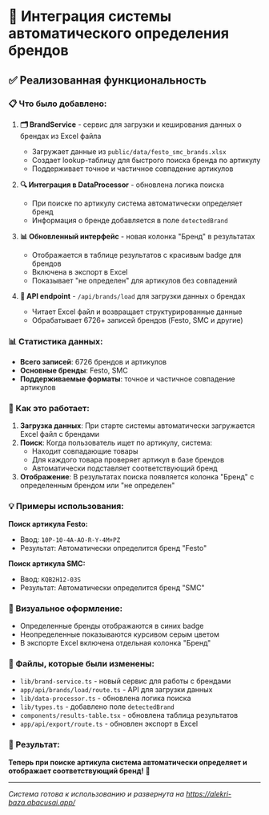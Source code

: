
# 🎯 Интеграция системы автоматического определения брендов

## ✅ Реализованная функциональность

### 📋 Что было добавлено:

1. **🗂️ BrandService** - сервис для загрузки и кеширования данных о брендах из Excel файла
   - Загружает данные из `public/data/festo_smc_brands.xlsx`
   - Создает lookup-таблицу для быстрого поиска бренда по артикулу
   - Поддерживает точное и частичное совпадение артикулов

2. **🔍 Интеграция в DataProcessor** - обновлена логика поиска
   - При поиске по артикулу система автоматически определяет бренд
   - Информация о бренде добавляется в поле `detectedBrand`

3. **📊 Обновленный интерфейс** - новая колонка "Бренд" в результатах
   - Отображается в таблице результатов с красивым badge для брендов
   - Включена в экспорт в Excel
   - Показывает "не определен" для артикулов без совпадений

4. **📂 API endpoint** - `/api/brands/load` для загрузки данных о брендах
   - Читает Excel файл и возвращает структурированные данные
   - Обрабатывает 6726+ записей брендов (Festo, SMC и другие)

### 📊 Статистика данных:
- **Всего записей**: 6726 брендов и артикулов
- **Основные бренды**: Festo, SMC
- **Поддерживаемые форматы**: точное и частичное совпадение артикулов

### 🔄 Как это работает:

1. **Загрузка данных**: При старте системы автоматически загружается Excel файл с брендами
2. **Поиск**: Когда пользователь ищет по артикулу, система:
   - Находит совпадающие товары
   - Для каждого товара проверяет артикул в базе брендов
   - Автоматически подставляет соответствующий бренд
3. **Отображение**: В результатах поиска появляется колонка "Бренд" с определенным брендом или "не определен"

### 💡 Примеры использования:

**Поиск артикула Festo:**
- Ввод: `10P-10-4A-AO-R-Y-4M+PZ`  
- Результат: Автоматически определится бренд "Festo"

**Поиск артикула SMC:**
- Ввод: `KQB2H12-03S`
- Результат: Автоматически определится бренд "SMC"

### 🎨 Визуальное оформление:
- Определенные бренды отображаются в синих badge
- Неопределенные показываются курсивом серым цветом
- В экспорте Excel включена отдельная колонка "Бренд"

### 🔧 Файлы, которые были изменены:
- `lib/brand-service.ts` - новый сервис для работы с брендами
- `app/api/brands/load/route.ts` - API для загрузки данных
- `lib/data-processor.ts` - обновлена логика поиска
- `lib/types.ts` - добавлено поле `detectedBrand`
- `components/results-table.tsx` - обновлена таблица результатов
- `app/api/export/route.ts` - обновлен экспорт в Excel

### 🎯 Результат:
**Теперь при поиске артикула система автоматически определяет и отображает соответствующий бренд!** 🚀

---
*Система готова к использованию и развернута на https://alekri-baza.abacusai.app/*
